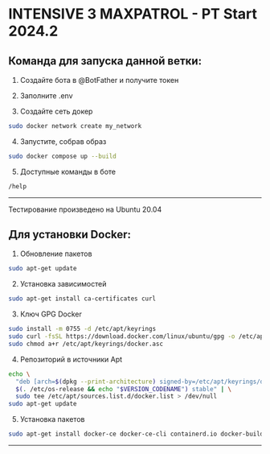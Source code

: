 # INTENSIVE 3 MAXPATROL - PT Start 2024.2

## Команда для запуска данной ветки:

1. Создайте бота в @BotFather и получите токен

2. Заполните .env

3. Создайте сеть докер

```bash
sudo docker network create my_network
```

4. Запустите, собрав образ

```bash
sudo docker compose up --build
```

5. Доступные команды в боте

```bash
/help
```

---

Тестирование произведено на Ubuntu 20.04

## Для установки Docker:

1. Обновление пакетов

```bash
sudo apt-get update
```

2. Установка зависимостей

```bash
sudo apt-get install ca-certificates curl
```

3. Ключ GPG Docker

```bash
sudo install -m 0755 -d /etc/apt/keyrings
sudo curl -fsSL https://download.docker.com/linux/ubuntu/gpg -o /etc/apt/keyrings/docker.asc
sudo chmod a+r /etc/apt/keyrings/docker.asc
```

4. Репозиторий в источники Apt

```bash
echo \
  "deb [arch=$(dpkg --print-architecture) signed-by=/etc/apt/keyrings/docker.asc] https://download.docker.com/linux/ubuntu \
  $(. /etc/os-release && echo "$VERSION_CODENAME") stable" | \
  sudo tee /etc/apt/sources.list.d/docker.list > /dev/null
sudo apt-get update
```

5. Установка пакетов

```bash
sudo apt-get install docker-ce docker-ce-cli containerd.io docker-buildx-plugin docker-compose-plugin
```

---
